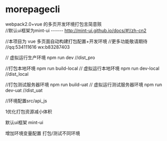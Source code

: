 ﻿# morepagecli
webpack2.0+vue 的多页开发环境打包言简意赅<br>
//默认ui框架为mint-ui ------  http://mint-ui.github.io/docs/#!/zh-cn2<br>

//本项目为 vue 多页面自动构建打包配置+开发环境  //更多功能敬请期待 //qq:534111616 wx:b83287403<br>

// 虚拟运行生产环境 npm run dev   //dist_pro


//打包本地环境 npm run build-local
// 虚拟运行本地环境 npm run dev-local  //dist_local

//打包测试服务器环境 npm run build-uat
// 虚拟运行测试服务器环境 npm run dev-uat  //dist_uat

//环境配置src/api_js

<p>1优化打包资源减小体积 </p>

<p>默认ui框架 mint-ui</p>
<p>增加环境变量配置 打包/测试不同环境</p>
